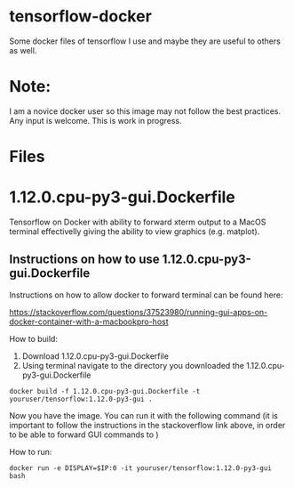 # tensorflow-docker
Some docker files of tensorflow I use and maybe they are useful to others as well.

# Note:
I am a novice docker user so this image may not follow the best practices. Any input is welcome.
This is work in progress.

# Files
# 1.12.0.cpu-py3-gui.Dockerfile
Tensorflow on Docker with ability to forward xterm output to a MacOS terminal effectivelly giving the ability to view graphics (e.g. matplot).

## Instructions on how to use 1.12.0.cpu-py3-gui.Dockerfile

Instructions on how to allow docker to forward terminal can be found here:

https://stackoverflow.com/questions/37523980/running-gui-apps-on-docker-container-with-a-macbookpro-host

How to build:
1. Download 1.12.0.cpu-py3-gui.Dockerfile
2. Using terminal navigate to the directory you downloaded the 1.12.0.cpu-py3-gui.Dockerfile
```
docker build -f 1.12.0.cpu-py3-gui.Dockerfile -t youruser/tensorflow:1.12.0-py3-gui .
```

Now you have the image. You can run it with the following command (it is important to follow the instructions in the stackoverflow link above, in order to be able to forward GUI commands to )

How to run:
```
docker run -e DISPLAY=$IP:0 -it youruser/tensorflow:1.12.0-py3-gui bash
```
